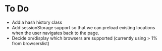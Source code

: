 # To Do

* Add a hash history class
* Add sessionStorage support so that we can preload existing locations when the user navigates
  back to the page.
* Decide on/display which browsers are supported (currently using > 1% from browserslist)
